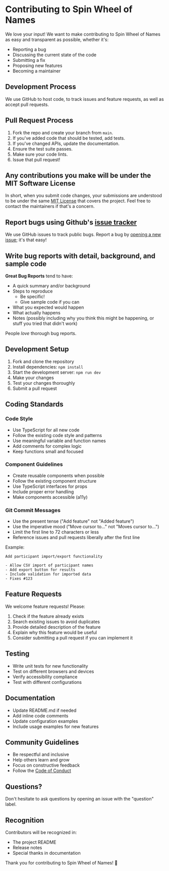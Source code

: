 # Contributing to Spin Wheel of Names

We love your input! We want to make contributing to Spin Wheel of Names as easy and transparent as possible, whether it's:

- Reporting a bug
- Discussing the current state of the code
- Submitting a fix
- Proposing new features
- Becoming a maintainer

## Development Process

We use GitHub to host code, to track issues and feature requests, as well as accept pull requests.

## Pull Request Process

1. Fork the repo and create your branch from `main`.
2. If you've added code that should be tested, add tests.
3. If you've changed APIs, update the documentation.
4. Ensure the test suite passes.
5. Make sure your code lints.
6. Issue that pull request!

## Any contributions you make will be under the MIT Software License

In short, when you submit code changes, your submissions are understood to be under the same [MIT License](http://choosealicense.com/licenses/mit/) that covers the project. Feel free to contact the maintainers if that's a concern.

## Report bugs using Github's [issue tracker](../../issues)

We use GitHub issues to track public bugs. Report a bug by [opening a new issue](../../issues/new); it's that easy!

## Write bug reports with detail, background, and sample code

**Great Bug Reports** tend to have:

- A quick summary and/or background
- Steps to reproduce
  - Be specific!
  - Give sample code if you can
- What you expected would happen
- What actually happens
- Notes (possibly including why you think this might be happening, or stuff you tried that didn't work)

People _love_ thorough bug reports.

## Development Setup

1. Fork and clone the repository
2. Install dependencies: `npm install`
3. Start the development server: `npm run dev`
4. Make your changes
5. Test your changes thoroughly
6. Submit a pull request

## Coding Standards

### Code Style

- Use TypeScript for all new code
- Follow the existing code style and patterns
- Use meaningful variable and function names
- Add comments for complex logic
- Keep functions small and focused

### Component Guidelines

- Create reusable components when possible
- Follow the existing component structure
- Use TypeScript interfaces for props
- Include proper error handling
- Make components accessible (a11y)

### Git Commit Messages

- Use the present tense ("Add feature" not "Added feature")
- Use the imperative mood ("Move cursor to..." not "Moves cursor to...")
- Limit the first line to 72 characters or less
- Reference issues and pull requests liberally after the first line

Example:

```
Add participant import/export functionality

- Allow CSV import of participant names
- Add export button for results
- Include validation for imported data
- Fixes #123
```

## Feature Requests

We welcome feature requests! Please:

1. Check if the feature already exists
2. Search existing issues to avoid duplicates
3. Provide detailed description of the feature
4. Explain why this feature would be useful
5. Consider submitting a pull request if you can implement it

## Testing

- Write unit tests for new functionality
- Test on different browsers and devices
- Verify accessibility compliance
- Test with different configurations

## Documentation

- Update README.md if needed
- Add inline code comments
- Update configuration examples
- Include usage examples for new features

## Community Guidelines

- Be respectful and inclusive
- Help others learn and grow
- Focus on constructive feedback
- Follow the [Code of Conduct](CODE_OF_CONDUCT.md)

## Questions?

Don't hesitate to ask questions by opening an issue with the "question" label.

## Recognition

Contributors will be recognized in:

- The project README
- Release notes
- Special thanks in documentation

Thank you for contributing to Spin Wheel of Names! 🎉
